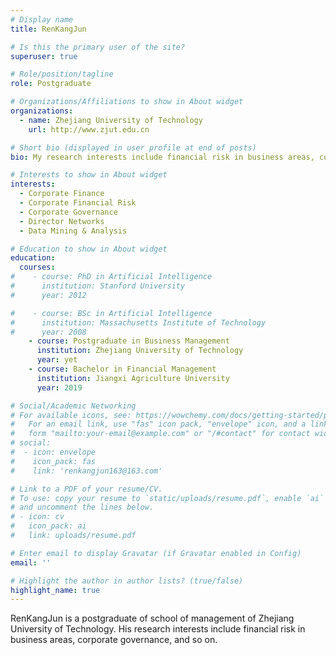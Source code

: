 ```yaml
---
# Display name
title: RenKangJun

# Is this the primary user of the site?
superuser: true

# Role/position/tagline
role: Postgraduate

# Organizations/Affiliations to show in About widget
organizations:
  - name: Zhejiang University of Technology
    url: http://www.zjut.edu.cn

# Short bio (displayed in user profile at end of posts)
bio: My research interests include financial risk in business areas, corporate governance, and so on.

# Interests to show in About widget
interests:
  - Corporate Finance
  - Corporate Financial Risk
  - Corporate Governance
  - Director Networks
  - Data Mining & Analysis

# Education to show in About widget
education:
  courses:
#    - course: PhD in Artificial Intelligence
#      institution: Stanford University
#      year: 2012

#    - course: BSc in Artificial Intelligence
#      institution: Massachusetts Institute of Technology
#      year: 2008
    - course: Postgraduate in Business Management
      institution: Zhejiang University of Technology
      year: yet
    - course: Bachelor in Financial Management
      institution: Jiangxi Agriculture University
      year: 2019

# Social/Academic Networking
# For available icons, see: https://wowchemy.com/docs/getting-started/page-builder/#icons
#   For an email link, use "fas" icon pack, "envelope" icon, and a link in the
#   form "mailto:your-email@example.com" or "/#contact" for contact widget.
# social:
#  - icon: envelope
#    icon_pack: fas
#    link: 'renkangjun163@163.com'

# Link to a PDF of your resume/CV.
# To use: copy your resume to `static/uploads/resume.pdf`, enable `ai` icons in `params.toml`,
# and uncomment the lines below.
# - icon: cv
#   icon_pack: ai
#   link: uploads/resume.pdf

# Enter email to display Gravatar (if Gravatar enabled in Config)
email: ''

# Highlight the author in author lists? (true/false)
highlight_name: true
---
```


RenKangJun is a postgraduate of school of management of Zhejiang University of Technology. His research interests include financial risk in business areas, corporate governance, and so on.

